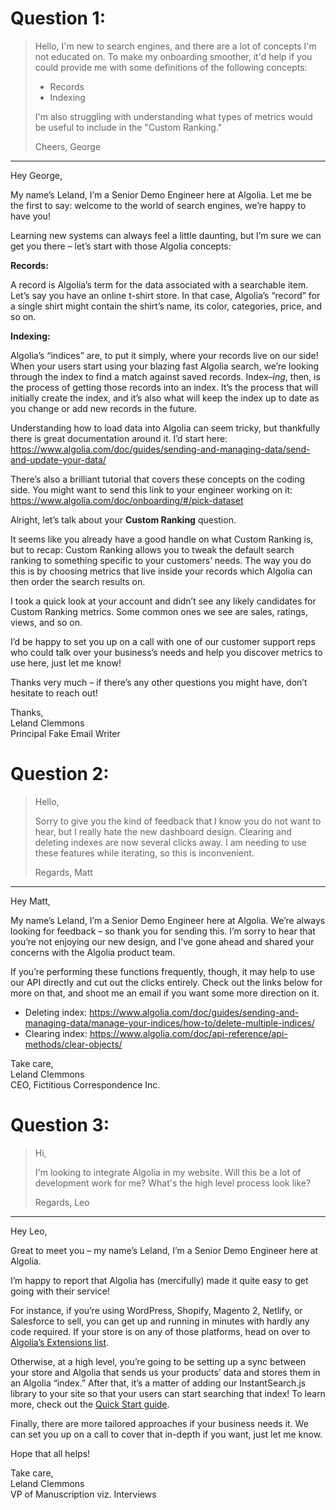 # Question 1:

> Hello, I'm new to search engines, and there are a lot of concepts I'm not educated on. To make my onboarding smoother, it'd help if you could provide me with some definitions of the following concepts:
>
> * Records
> * Indexing
>
> I'm also struggling with understanding what types of metrics would be useful to include in the "Custom Ranking."
>
> Cheers, George

----

Hey George,

My name’s Leland, I’m a Senior Demo Engineer here at Algolia. Let me be the first to say: welcome to the world of search engines, we’re happy to have you!

Learning new systems can always feel a little daunting, but I’m sure we can get you there – let’s start with those Algolia concepts:

**Records:**

A record is Algolia’s term for the data associated with a searchable item. Let’s say you have an online t-shirt store. In that case, Algolia’s “record” for a single shirt might contain the shirt’s name, its color, categories, price, and so on.

**Indexing:**

Algolia’s “indices” are, to put it simply, where your records live on our side! When your users start using your blazing fast Algolia search, we’re looking through the index to find a match against saved records. Index–_ing_, then, is the process of getting those records into an index. It’s the process that will initially create the index, and it’s also what will keep the index up to date as you change or add new records in the future.

Understanding how to load data into Algolia can seem tricky, but thankfully there is great documentation around it. I’d start here: https://www.algolia.com/doc/guides/sending-and-managing-data/send-and-update-your-data/

There’s also a brilliant tutorial that covers these concepts on the coding side. You might want to send this link to your engineer working on it: https://www.algolia.com/doc/onboarding/#/pick-dataset 

Alright, let’s talk about your **Custom Ranking** question.

It seems like you already have a good handle on what Custom Ranking is, but to recap: Custom Ranking allows you to tweak the default search ranking to something specific to your customers’ needs. The way you do this is by choosing metrics that live inside your records which Algolia can then order the search results on.

I took a quick look at your account and didn’t see any likely candidates for Custom Ranking metrics. Some common ones we see are sales, ratings, views, and so on. 

I’d be happy to set you up on a call with one of our customer support reps who could talk over your business’s needs and help you discover metrics to use here, just let me know!

Thanks very much – if there’s any other questions you might have, don’t hesitate to reach out!

Thanks,<br>Leland Clemmons<br>Principal Fake Email Writer

# Question 2:

> Hello,
>
> Sorry to give you the kind of feedback that I know you do not want to hear, but I really hate the new dashboard design. Clearing and deleting indexes are now several clicks away. I am needing to use these features while iterating, so this is inconvenient.
>
> Regards, Matt

----

Hey Matt,

My name’s Leland, I’m a Senior Demo Engineer here at Algolia. We’re always looking for feedback – so thank you for sending this. I’m sorry to hear that you’re not enjoying our new design, and I’ve gone ahead and shared your concerns with the Algolia product team.

If you’re performing these functions frequently, though, it may help to use our API directly and cut out the clicks entirely. Check out the links below for more on that, and shoot me an email if you want some more direction on it.

- Deleting index: https://www.algolia.com/doc/guides/sending-and-managing-data/manage-your-indices/how-to/delete-multiple-indices/ 
- Clearing index: https://www.algolia.com/doc/api-reference/api-methods/clear-objects/ 

Take care,<br>Leland Clemmons<br>CEO, Fictitious Correspondence Inc.

# Question 3:

> Hi,
>
> I'm looking to integrate Algolia in my website. Will this be a lot of development work for me? What's the high level process look like?
>
> Regards, Leo

----

Hey Leo,

Great to meet you – my name’s Leland, I’m a Senior Demo Engineer here at Algolia.

I’m happy to report that Algolia has (mercifully) made it quite easy to get going with their service!

For instance, if you’re using WordPress, Shopify, Magento 2, Netlify, or Salesforce to sell, you can get up and running in minutes with hardly any code required. If your store is on any of those platforms, head on over to [Algolia’s Extensions list](https://www.algolia.com/doc/guides/getting-started/how-algolia-works/in-depth/ecosystem/#extensions).

Otherwise, at a high level, you’re going to be setting up a sync between your store and Algolia that sends us your products’ data and stores them in an Algolia “index.” After that, it’s a matter of adding our InstantSearch.js library to your site so that your users can start searching that index! To learn more, check out the [Quick Start guide](https://www.algolia.com/doc/guides/getting-started/quick-start/).

Finally, there are more tailored approaches if your business needs it. We can set you up on a call to cover that in-depth if you want, just let me know.

Hope that all helps!

Take care,<br>Leland Clemmons<br>VP of Manuscription viz. Interviews
